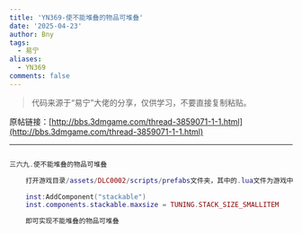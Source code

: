 ```yaml
---
title: 'YN369-使不能堆叠的物品可堆叠'
date: '2025-04-23'
author: Bny
tags:
  - 易宁
aliases:
  - YN369
comments: false
---
```


> 代码来源于“易宁”大佬的分享，仅供学习，不要直接复制粘贴。

原帖链接：[http://bbs.3dmgame.com/thread-3859071-1-1.html](http://bbs.3dmgame.com/thread-3859071-1-1.html)

---

```lua  

三六九.使不能堆叠的物品可堆叠	打开游戏目录/assets/DLC0002/scripts/prefabs文件夹，其中的.lua文件为游戏中的物品。举例让牛角可堆叠：用MT管理器打开游戏目录/assets/scripts/prefabs/horn.lua文件，在inst:AddComponent("inspectable")的下一行插入以下内容：	inst:AddComponent("stackable")	inst.components.stackable.maxsize = TUNING.STACK_SIZE_SMALLITEM	即可实现不能堆叠的物品可堆叠

```  

